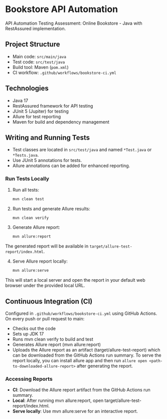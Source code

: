 # Bookstore API Automation

API Automation Testing Assessment: Online Bookstore - Java with RestAssured implementation.

## Project Structure

- Main code: `src/main/java`
- Test code: `src/test/java`
- Build tool: Maven (`pom.xml`)
- CI workflow: `.github/workflows/bookstore-ci.yml`

## Technologies

- Java 17
- RestAssured framework for API testing
- JUnit 5 (Jupiter) for testing
- Allure for test reporting
- Maven for build and dependency management

## Writing and Running Tests

- Test classes are located in `src/test/java` and named `*Test.java` or `*Tests.java`.
- Use JUnit 5 annotations for tests.
- Allure annotations can be added for enhanced reporting.

### Run Tests Locally

1. Run all tests:
   ```bash
   mvn clean test

2. Run tests and generate Allure results:
   ```bash
   mvn clean verify

3. Generate Allure report:
   ```bash
   mvn allure:report

The generated report will be available in ```target/allure-test-report/index.html```.

4. Serve Allure report locally:
   ```bash
   mvn allure:serve

This will start a local server and open the report in your default web browser under the provided local URL.

## Continuous Integration (CI)

Configured in ```.github/workflows/bookstore-ci.yml``` using GitHub Actions.
On every push or pull request to main:

- Checks out the code
- Sets up JDK 17
- Runs mvn clean verify to build and test
- Generates Allure report (mvn allure:report)
- Uploads the Allure report as an artifact (target/allure-test-report) which can be downloaded from the GitHub Actions
  run summary. To serve the report locally, you can install allure app and then run
  `allure open <path-to-downloaded-allure-report>` after generating
  the report.

### Accessing Reports

- __CI__: Download the Allure report artifact from the GitHub Actions run summary.
- __Local__: After running mvn allure:report, open target/allure-test-report/index.html.
- __Serve locally__: Use mvn allure:serve for an interactive report.